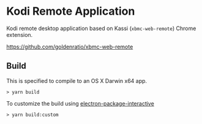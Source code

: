 # Kodi Remote Application

Kodi remote desktop application based on Kassi (`xbmc-web-remote`) Chrome extension.

https://github.com/goldenratio/xbmc-web-remote

## Build

This is specified to compile to an OS X Darwin x64 app.

```
> yarn build
```

To customize the build using [electron-package-interactive](https://npm.im/electron-package-interactive)

```
> yarn build:custom
```
